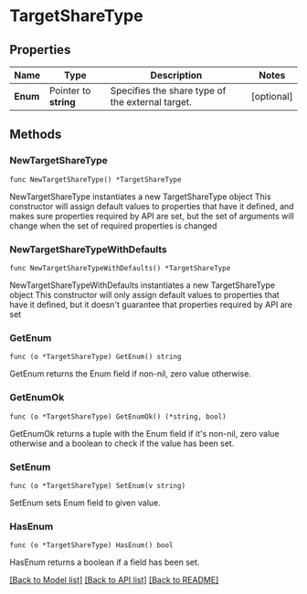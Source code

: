 # TargetShareType

## Properties

Name | Type | Description | Notes
------------ | ------------- | ------------- | -------------
**Enum** | Pointer to **string** | Specifies the share type of the external target. | [optional] 

## Methods

### NewTargetShareType

`func NewTargetShareType() *TargetShareType`

NewTargetShareType instantiates a new TargetShareType object
This constructor will assign default values to properties that have it defined,
and makes sure properties required by API are set, but the set of arguments
will change when the set of required properties is changed

### NewTargetShareTypeWithDefaults

`func NewTargetShareTypeWithDefaults() *TargetShareType`

NewTargetShareTypeWithDefaults instantiates a new TargetShareType object
This constructor will only assign default values to properties that have it defined,
but it doesn't guarantee that properties required by API are set

### GetEnum

`func (o *TargetShareType) GetEnum() string`

GetEnum returns the Enum field if non-nil, zero value otherwise.

### GetEnumOk

`func (o *TargetShareType) GetEnumOk() (*string, bool)`

GetEnumOk returns a tuple with the Enum field if it's non-nil, zero value otherwise
and a boolean to check if the value has been set.

### SetEnum

`func (o *TargetShareType) SetEnum(v string)`

SetEnum sets Enum field to given value.

### HasEnum

`func (o *TargetShareType) HasEnum() bool`

HasEnum returns a boolean if a field has been set.


[[Back to Model list]](../README.md#documentation-for-models) [[Back to API list]](../README.md#documentation-for-api-endpoints) [[Back to README]](../README.md)


